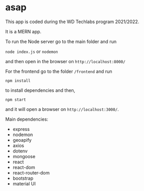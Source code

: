 # asap
This app is coded during the WD Techlabs program 2021/2022.

It is a MERN app.


To run the Node server go to the main folder and run

`node index.js` or `nodemon`

and then open in the browser on `http://localhost:8000/`

For the frontend go to the folder `/frontend` and run

`npm install`

to install dependencies and then,

`npm start`

and it will open a browser on `http://localhost:3000/`.

Main dependencies:
- express
- nodemon
- geoapify
- axios
- dotenv
- mongoose
- react
- react-dom
- react-router-dom
- bootstrap
- material UI
